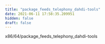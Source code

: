 ```yaml
---
title: "package_feeds_telephony_dahdi-tools"
date: 2021-06-11 17:58:35.209951
hidden: false
draft: false
---
```


x86/64/package_feeds_telephony_dahdi-tools

